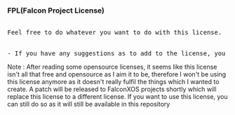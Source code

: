 ### FPL(Falcon Project License)
<pre>

Feel free to do whatever you want to do with this license.
<br>
- If you have any suggestions as to add to the license, you can create a pull request or a new issue to inform me about it
</pre>
Note : After reading some opensource licenses, it seems like this license isn't all that free and opensource as I aim it to be, therefore I won't be using this license anymore as it doesn't really fulfil the things which I wanted to create. A patch will be released to FalconXOS projects shortly which will replace this license to a different license. If you want to use this license, you can still do so as it will still be available in this repository
